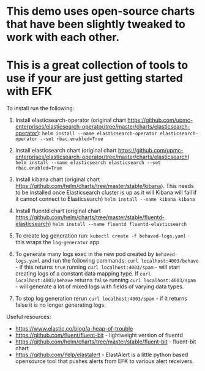 # This demo uses open-source charts that have been slightly tweaked to work with each other.
# This is a great collection of tools to use if your are just getting started with EFK

To install run the following:

1. Install elasticsearch-operator (original chart https://github.com/upmc-enterprises/elasticsearch-operator/tree/master/charts/elasticsearch-operator):
`helm install --name elasticsearch-operator elasticsearch-operator --set rbac.enabled=True`

2. Install elasticsearch chart (original chart https://github.com/upmc-enterprises/elasticsearch-operator/tree/master/charts/elasticsearch)
`helm install --name elasticsearch elasticsearch --set rbac.enabled=True`

3. Install kibana chart (original chart https://github.com/helm/charts/tree/master/stable/kibana). This needs to be installed once Elasticsearch cluster is up as it will Kibana will fail if it cannot connect to Elasticsearch)
`helm install --name kibana kibana`

4. Install fluentd chart (original chart https://github.com/helm/charts/tree/master/stable/fluentd-elasticsearch)
`helm install --name fluentd fluentd-elasticsearch`

5. To create log generation run:
`kubectl create -f behaved-logs.yaml` - this wraps the `log-generator` app

6. To generate many logs exec in the new pod created by `behaved-logs.yaml` and run the following commands:
`curl localhost:4003/behave` - if this returns `true` running `curl localhost:4003/spam` - will start creating logs of a constant data mapping type. If `curl localhost:4003/behave` returns `false` running `curl localhost:4003/spam` - will generate a lot of mixed logs with fields of varying data types.

7. To stop log generation rerun `curl localhost:4003/spam` - if it returns false it is no longer generating logs.

Useful resources:
* https://www.elastic.co/blog/a-heap-of-trouble
* https://github.com/fluent/fluent-bit - lightweight version of fluentd
* https://github.com/helm/charts/tree/master/stable/fluent-bit - fluent-bit chart
* https://github.com/Yelp/elastalert - ElastAlert is a little python based opensource tool that pushes alerts from EFK to various alert receivers.
